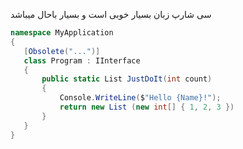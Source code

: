 ﻿سی شارپ زبان بسیار خوبی است و بسیار باحال میباشد 
 ```cs
namespace MyApplication
{
    [Obsolete("...")]
    class Program : IInterface
    {
        public static List JustDoIt(int count)
        {
            Console.WriteLine($"Hello {Name}!");
            return new List (new int[] { 1, 2, 3 })
        }
    }
}
```
